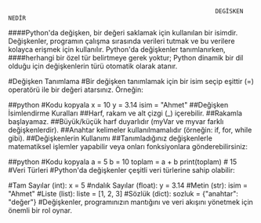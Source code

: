                                                                DEGİSKEN NEDİR
####Python'da değişken, bir değeri saklamak için kullanılan bir isimdir. Değişkenler, programın çalışma sırasında verileri tutmak ve bu verilere kolayca erişmek için kullanılır. Python'da değişkenler tanımlanırken, ####herhangi bir özel tür belirtmeye gerek yoktur; Python dinamik bir dil olduğu için değişkenlerin türü otomatik olarak atanır.

#Değişken Tanımlama
#Bir değişken tanımlamak için bir isim seçip eşittir (=) operatörü ile bir değeri atarsınız. Örneğin:

##python
#Kodu kopyala
x = 10
y = 3.14
isim = "Ahmet"
##Değişken İsimlendirme Kuralları
##Harf, rakam ve alt çizgi (_) içerebilir.
##Rakamla başlayamaz.
##Büyük/küçük harf duyarlıdır (myVar ve myvar farklı değişkenlerdir).
##Anahtar kelimeler kullanılmamalıdır (örneğin: if, for, while gibi).
##Değişkenlerin Kullanımı
##Tanımladığınız değişkenlerle matematiksel işlemler yapabilir veya onları fonksiyonlara gönderebilirsiniz:

##python
#Kodu kopyala
a = 5
b = 10
toplam = a + b
print(toplam)  # 15
#Veri Türleri
#Python'da değişkenler çeşitli veri türlerine sahip olabilir:

#Tam Sayılar (int): x = 5
#ndalık Sayılar (float): y = 3.14
#Metin (str): isim = "Ahmet"
#Liste (list): liste = [1, 2, 3]
#Sözlük (dict): sozluk = {"anahtar": "değer"}
#Değişkenler, programınızın mantığını ve veri akışını yönetmek için önemli bir rol oynar.
